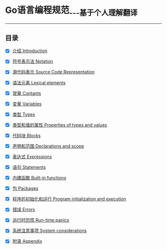 # Go语言编程规范<sub>---基于个人理解翻译</sub>

---

## 目录

- [x] [介绍 Introduction](Introduction.md)

- [x] [符号表示法 Notation](Notation.md)

- [x] [源代码表示 Source Code Representation](Source-code-representation.md)

- [x] [语法元素 Lexical elements](Lexical-elements.md)

- [x] [常量 Contants](Constants.md)

- [x] [变量 Variables](Variables.md)

- [x] [类型 Types](Types.md)

- [x] [类型和值的属性 Properties of types and values](Properties-of-types-and-values.md)

- [x] [代码块 Blocks](Blocks.md)

- [x] [声明和范围 Declarations and scope](Declarations-and-scope.md)

- [x] [表达式 Expressions](Expressions.md)

- [x] [语句 Statements](Statements.md)

- [x] [内建函数 Built-in functions](builtin-functions.md)

- [x] [包 Packages](Packages.md)

- [x] [程序的初始化和运行 Program initialization and execution](Program-initialization-and-execution.md)

- [x] [错误 Errors](Errors.md)

- [x] [运行时恐慌 Run-time panics](Runtime-panics.md)

- [x] [系统注意事项 System considerations](System-considerations.md)

- [x] [附录 Appendix](Appendix.md)
